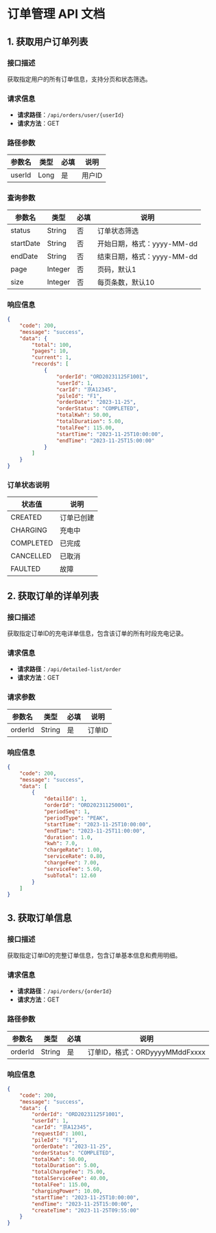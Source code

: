 # 订单管理 API 文档

## 1. 获取用户订单列表

### 接口描述
获取指定用户的所有订单信息，支持分页和状态筛选。

### 请求信息
- **请求路径**：`/api/orders/user/{userId}`
- **请求方法**：GET

### 路径参数
| 参数名 | 类型 | 必填 | 说明 |
|--------|------|------|------|
| userId | Long | 是 | 用户ID |

### 查询参数
| 参数名 | 类型 | 必填 | 说明 |
|--------|------|------|------|
| status | String | 否 | 订单状态筛选 |
| startDate | String | 否 | 开始日期，格式：yyyy-MM-dd |
| endDate | String | 否 | 结束日期，格式：yyyy-MM-dd |
| page | Integer | 否 | 页码，默认1 |
| size | Integer | 否 | 每页条数，默认10 |

### 响应信息
```json
{
    "code": 200,
    "message": "success",
    "data": {
        "total": 100,
        "pages": 10,
        "current": 1,
        "records": [
            {
                "orderId": "ORD20231125F1001",
                "userId": 1,
                "carId": "京A12345",
                "pileId": "F1",
                "orderDate": "2023-11-25",
                "orderStatus": "COMPLETED",
                "totalKwh": 50.00,
                "totalDuration": 5.00,
                "totalFee": 115.00,
                "startTime": "2023-11-25T10:00:00",
                "endTime": "2023-11-25T15:00:00"
            }
        ]
    }
}
```

### 订单状态说明
| 状态值 | 说明 |
|--------|------|
| CREATED | 订单已创建 |
| CHARGING | 充电中 |
| COMPLETED | 已完成 |
| CANCELLED | 已取消 |
| FAULTED | 故障 |

## 2. 获取订单的详单列表

### 接口描述
获取指定订单ID的充电详单信息，包含该订单的所有时段充电记录。

### 请求信息
- **请求路径**：`/api/detailed-list/order`
- **请求方法**：GET

### 请求参数
| 参数名 | 类型 | 必填 | 说明 |
|--------|------|------|------|
| orderId | String | 是 | 订单ID |

### 响应信息
```json
{
    "code": 200,
    "message": "success",
    "data": [
        {
            "detailId": 1,
            "orderId": "ORD202311250001",
            "periodSeq": 1,
            "periodType": "PEAK",
            "startTime": "2023-11-25T10:00:00",
            "endTime": "2023-11-25T11:00:00",
            "duration": 1.0,
            "kwh": 7.0,
            "chargeRate": 1.00,
            "serviceRate": 0.80,
            "chargeFee": 7.00,
            "serviceFee": 5.60,
            "subTotal": 12.60
        }
    ]
}
```

## 3. 获取订单信息

### 接口描述
获取指定订单ID的完整订单信息，包含订单基本信息和费用明细。

### 请求信息
- **请求路径**：`/api/orders/{orderId}`
- **请求方法**：GET

### 路径参数
| 参数名 | 类型 | 必填 | 说明 |
|--------|------|------|------|
| orderId | String | 是 | 订单ID，格式：ORDyyyyMMddFxxxx |

### 响应信息
```json
{
    "code": 200,
    "message": "success",
    "data": {
        "orderId": "ORD20231125F1001",
        "userId": 1,
        "carId": "京A12345",
        "requestId": 1001,
        "pileId": "F1",
        "orderDate": "2023-11-25",
        "orderStatus": "COMPLETED",
        "totalKwh": 50.00,
        "totalDuration": 5.00,
        "totalChargeFee": 75.00,
        "totalServiceFee": 40.00,
        "totalFee": 115.00,
        "chargingPower": 10.00,
        "startTime": "2023-11-25T10:00:00",
        "endTime": "2023-11-25T15:00:00",
        "createTime": "2023-11-25T09:55:00"
    }
}
``` 
